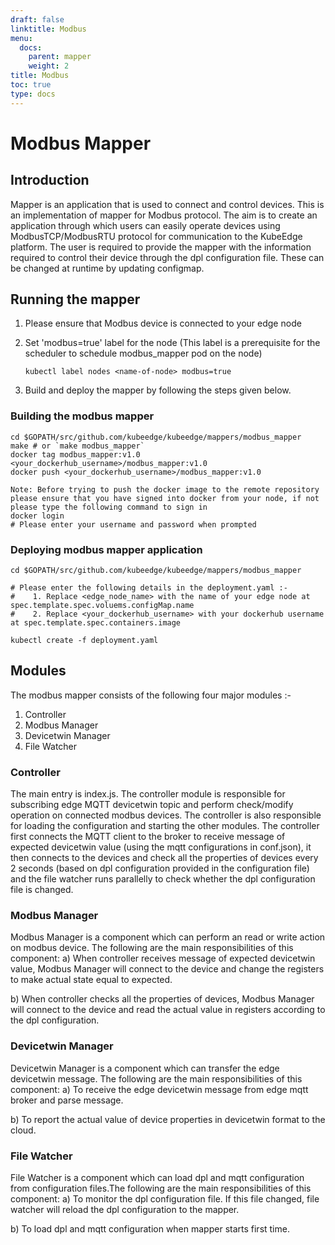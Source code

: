 ```yaml
---
draft: false
linktitle: Modbus
menu:
  docs:
    parent: mapper
    weight: 2
title: Modbus
toc: true
type: docs
---
```

# Modbus Mapper


## Introduction

Mapper is an application that is used to connect and control devices. This is an implementation of mapper for
Modbus protocol. The aim is to create an application through which users can easily operate devices using ModbusTCP/ModbusRTU protocol for communication to the KubeEdge platform. The user is required to provide the mapper with the information required to control their device through the dpl configuration file. These can be changed at runtime by updating configmap.

## Running the mapper

  1. Please ensure that Modbus device is connected to your edge node
  2. Set 'modbus=true' label for the node (This label is a prerequisite for the scheduler to schedule modbus_mapper pod on the node)

      ```shell
      kubectl label nodes <name-of-node> modbus=true
      ```

  3. Build and deploy the mapper by following the steps given below.

### Building the modbus mapper

 ```shell
cd $GOPATH/src/github.com/kubeedge/kubeedge/mappers/modbus_mapper
make # or `make modbus_mapper`
docker tag modbus_mapper:v1.0 <your_dockerhub_username>/modbus_mapper:v1.0
docker push <your_dockerhub_username>/modbus_mapper:v1.0

Note: Before trying to push the docker image to the remote repository please ensure that you have signed into docker from your node, if not please type the following command to sign in
 docker login
 # Please enter your username and password when prompted
 ```

### Deploying modbus mapper application

```shell
cd $GOPATH/src/github.com/kubeedge/kubeedge/mappers/modbus_mapper

# Please enter the following details in the deployment.yaml :-
#    1. Replace <edge_node_name> with the name of your edge node at spec.template.spec.voluems.configMap.name
#    2. Replace <your_dockerhub_username> with your dockerhub username at spec.template.spec.containers.image

kubectl create -f deployment.yaml
```

## Modules

The modbus mapper consists of the following four major modules :-

 1. Controller
 2. Modbus Manager
 3. Devicetwin Manager
 4. File Watcher

 ### Controller

 The main entry is index.js. The controller module is responsible for subscribing edge MQTT devicetwin topic and perform check/modify operation on connected modbus devices. The controller is also responsible for loading the configuration and starting the other modules. The controller first connects the MQTT client to the broker to receive message of expected devicetwin value (using the mqtt configurations in conf.json), it then connects to the devices and check all the properties of devices every 2 seconds (based on dpl configuration provided in the configuration file) and the file watcher runs parallelly to check whether the dpl configuration file is changed.

 ### Modbus Manager

 Modbus Manager is a component which can perform an read or write action on modbus device. The following are the main responsibilities of this component:
 a) When controller receives message of expected devicetwin value, Modbus Manager will connect to the device and change the registers to make actual state equal to expected.

 b) When controller checks all the properties of devices, Modbus Manager will connect to the device and read the actual value in registers according to the dpl configuration.

 ### Devicetwin Manager

 Devicetwin Manager is a component which can transfer the edge devicetwin message. The following are the main responsibilities of this component:
 a) To receive the edge devicetwin message from edge mqtt broker and parse message.

 b) To report the actual value of device properties in devicetwin format to the cloud.

 ### File Watcher

 File Watcher is a component which can load dpl and mqtt configuration from configuration files.The following are the main responsibilities of this component:
 a) To monitor the dpl configuration file. If this file changed, file watcher will reload the dpl configuration to the mapper.

 b) To load dpl and mqtt configuration when mapper starts first time.
